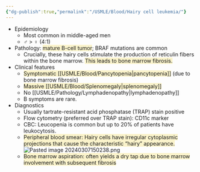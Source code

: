 ```yaml
---
{"dg-publish":true,"permalink":"/USMLE/Blood/Hairy cell leukemia/"}
---
```


- Epidemiology
	- Most common in middle-aged men
	- ♂ > ♀ (4:1)
- Pathology: <span style="background:rgba(240, 200, 0, 0.2)">mature B-cell tumor</span>; BRAF mutations are common
	- Crucially, these hairy cells stimulate the production of reticulin fibers within the bone marrow. <span style="background:rgba(240, 200, 0, 0.2)">This leads to bone marrow fibrosis.</span>
- Clinical features
	- <span style="background:rgba(240, 200, 0, 0.2)">Symptomatic [[USMLE/Blood/Pancytopenia\|pancytopenia]]</span> (due to bone marrow fibrosis)
	- <span style="background:rgba(240, 200, 0, 0.2)">Massive [[USMLE/Blood/Splenomegaly\|splenomegaly]]</span>
	- No [[USMLE/Pathology/Lymphadenopathy\|lymphadenopathy]]
	- B symptoms are rare.
- Diagnostics
	- Usually tartrate-resistant acid phosphatase (TRAP) stain positive
	- Flow cytometry (preferred over TRAP stain): CD11c marker
	- CBC: Leucopenia is common but up to 20% of patients have leukocytosis.
	- <span style="background:rgba(240, 200, 0, 0.2)">Peripheral blood smear: Hairy cells have irregular cytoplasmic projections that cause the characteristic “hairy” appearance. </span>![Pasted image 20240307150238.png](/img/user/appendix/Pasted%20image%2020240307150238.png)
	- <span style="background:rgba(240, 200, 0, 0.2)">Bone marrow aspiration: often yields a dry tap due to bone marrow involvement with subsequent fibrosis</span>
